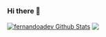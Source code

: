 ### Hi there 👋

<!--
**fernandoadev/fernandoadev** is a ✨ _special_ ✨ repository because its `README.md` (this file) appears on your GitHub profile.

Here are some ideas to get you started:

- 🔭 I’m currently working on ...
- 🌱 I’m currently learning ...
- 👯 I’m looking to collaborate on ...
- 🤔 I’m looking for help with ...
- 💬 Ask me about ...
- 📫 How to reach me: ...
- 😄 Pronouns: ...
- ⚡ Fun fact: ...
-->

<a href="https://github.com/fernandoadev">
<img align="center" alt="fernandoadev Github Stats" src="https://github-readme-stats.codestackr.vercel.app/api?username=fernandoadev&show_icons=true&hide_border=true&count_private=true&include_all_commits=true&theme=radical" /></a>

<a href="https://github.com/fernandoadev">
  <img align="center" src="https://github-readme-stats.anuraghazra1.vercel.app/api/top-langs/?username=fernandoadev&layout=compact&theme=radical" />
</a>
